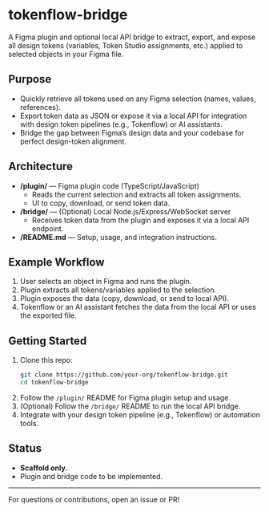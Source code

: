 # tokenflow-bridge

A Figma plugin and optional local API bridge to extract, export, and expose all design tokens (variables, Token Studio assignments, etc.) applied to selected objects in your Figma file.

## Purpose
- Quickly retrieve all tokens used on any Figma selection (names, values, references).
- Export token data as JSON or expose it via a local API for integration with design token pipelines (e.g., Tokenflow) or AI assistants.
- Bridge the gap between Figma’s design data and your codebase for perfect design-token alignment.

## Architecture
- **/plugin/** — Figma plugin code (TypeScript/JavaScript)
  - Reads the current selection and extracts all token assignments.
  - UI to copy, download, or send token data.
- **/bridge/** — (Optional) Local Node.js/Express/WebSocket server
  - Receives token data from the plugin and exposes it via a local API endpoint.
- **/README.md** — Setup, usage, and integration instructions.

## Example Workflow
1. User selects an object in Figma and runs the plugin.
2. Plugin extracts all tokens/variables applied to the selection.
3. Plugin exposes the data (copy, download, or send to local API).
4. Tokenflow or an AI assistant fetches the data from the local API or uses the exported file.

## Getting Started
1. Clone this repo:
   ```sh
   git clone https://github.com/your-org/tokenflow-bridge.git
   cd tokenflow-bridge
   ```
2. Follow the `/plugin/` README for Figma plugin setup and usage.
3. (Optional) Follow the `/bridge/` README to run the local API bridge.
4. Integrate with your design token pipeline (e.g., Tokenflow) or automation tools.

## Status
- **Scaffold only.**
- Plugin and bridge code to be implemented.

---

For questions or contributions, open an issue or PR! 